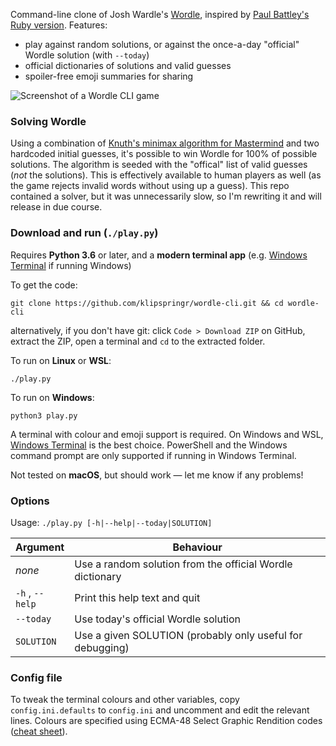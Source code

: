 Command-line clone of Josh Wardle's [Wordle](https://www.powerlanguage.co.uk/wordle/), inspired by [Paul Battley's Ruby version](https://github.com/threedaymonk/wordle). Features:

- play against random solutions, or against the once-a-day "official" Wordle solution (with `--today`)
- official dictionaries of solutions and valid guesses
- spoiler-free emoji summaries for sharing

![Screenshot of a Wordle CLI game](/assets/screenshot.png?raw=true "Screenshot of a Wordle CLI game")

### Solving Wordle

Using a combination of [Knuth's minimax algorithm for Mastermind](<https://en.wikipedia.org/wiki/Mastermind_(board_game)#Worst_case:_Five-guess_algorithm>) and two hardcoded initial guesses, it's possible to win Wordle for 100% of possible solutions. The algorithm is seeded with the "offical" list of valid guesses (_not_ the solutions). This is effectively available to human players as well (as the game rejects invalid words without using up a guess). This repo contained a solver, but it was unnecessarily slow, so I'm rewriting it and will release in due course.

### Download and run (`./play.py`)

Requires **Python 3.6** or later, and a **modern terminal app** (e.g. [Windows Terminal](https://aka.ms/terminal) if running Windows)

To get the code:

```
git clone https://github.com/klipspringr/wordle-cli.git && cd wordle-cli
```

alternatively, if you don't have git: click `Code > Download ZIP` on GitHub, extract the ZIP, open a terminal and `cd` to the extracted folder.

To run on **Linux** or **WSL**:

```
./play.py
```

To run on **Windows**:

```
python3 play.py
```

A terminal with colour and emoji support is required. On Windows and WSL, [Windows Terminal](https://aka.ms/terminal) is the best choice. PowerShell and the Windows command prompt are only supported if running in Windows Terminal.

Not tested on **macOS**, but should work &mdash; let me know if any problems!

### Options

Usage: `./play.py [-h|--help|--today|SOLUTION]`

| Argument        | Behaviour                                                 |
| --------------- | --------------------------------------------------------- |
| _none_          | Use a random solution from the official Wordle dictionary |
| `-h` , `--help` | Print this help text and quit                             |
| `--today`       | Use today's official Wordle solution                      |
| `SOLUTION`      | Use a given SOLUTION (probably only useful for debugging) |

### Config file

To tweak the terminal colours and other variables, copy `config.ini.defaults` to `config.ini` and uncomment and edit the relevant lines. Colours are specified using ECMA-48 Select Graphic Rendition codes ([cheat sheet](https://i.stack.imgur.com/6otvY.png)).
